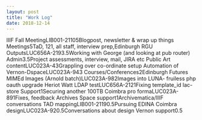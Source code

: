 ```yaml
---
layout: post
title: "Work Log"
date: 2018-12-14
---
```

<tr><td>IIIF Fall Meeting</td><td>LIB001-2110</td><td>5</td><td>Blogpost, newsletter & wrap up things</td></tr>
<tr><td>Meetings</td><td></td><td>5</td><td>TaD, 121, all staff, interview prep,Edinburgh </td></tr>
<tr><td>RGU Outputs</td><td>LUC656A-219</td><td>3.5</td><td>Working with George (and looking at pub router)</td></tr>
<tr><td>Admin</td><td></td><td>3.5</td><td>Project assessments, interview, mail, JIRA etc</td></tr>
<tr><td>Public Art content</td><td>LUC023A-4</td><td>3</td><td>Grappling over co-ordinate setup</td></tr>
<tr><td>Automation of Vernon-Dspace</td><td>LUC023A-94</td><td>3</td><td></td></tr>
<tr><td>Courses/Conferences</td><td></td><td>2</td><td>Edinburgh Futures</td></tr>
<tr><td>MIMEd Images (Arnold batch)</td><td>LUC023A-98</td><td>2</td><td>Images  into LUNA- fruiless php oauth upgrade</td></tr>
<tr><td>Heriot Watt LDAP test</td><td>LUC656A-212</td><td>1</td><td>Fixing template_id</td></tr>
<tr><td>lac-store Support</td><td></td><td>1</td><td>Securing another 100TB</td></tr>
<tr><td>Coimbra pro forma</td><td>LUC023A-89</td><td>1</td><td>Fixes, feedback</td></tr>
<tr><td>Archives Space support</td><td></td><td>1</td><td>Archivematica/IIIF conversations</td></tr>
<tr><td>TAD mapping</td><td>LIB001-2119</td><td>0.5</td><td>Pursuing EDINA</td></tr>
<tr><td>Coimbra design</td><td>LUC023A-92</td><td>0.5</td><td>Conversations about design</td></tr>
<tr><td>Vernon support</td><td></td><td>0.5</td><td></td></tr>
